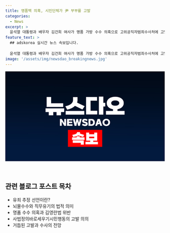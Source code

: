 ```yaml
---
title: 명품백 의혹, 시민단체가 尹 부부를 고발
categories:
  - News
excerpt: >
  윤석열 대통령과 배우자 김건희 여사가 명품 가방 수수 의혹으로 고위공직자범죄수사처에 고발됐다. 또 유철환 국민권익위원장도 직무유기 혐의로 고발됐다. 사법정의바로세우기시민행동(SA세행)은 공무원과 배우자의 뇌물은 공무원 본인 범죄에 해당하며, 뇌물 받은 대통령 부부가 이를 돌려주지 않아 뇌물수수 및 부정청탁금지법 위반 혐의로 고발했다. 이에 대한 공수처 판단 타당성이 살펴진다. 
feature_text: >
  ## adskorea 실시간 뉴스 속보입니다.

  윤석열 대통령과 배우자 김건희 여사가 명품 가방 수수 의혹으로 고위공직자범죄수사처에 고발됐다. 또 유철환 국민권익위원장도 직무유기 혐의로 고발됐다. 사법정의바로세우기시민행동(SA세행)은 공무원과 배우자의 뇌물은 공무원 본인 범죄에 해당하며, 뇌물 받은 대통령 부부가 이를 돌려주지 않아 뇌물수수 및 부정청탁금지법 위반 혐의로 고발했다. 이에 대한 공수처 판단 타당성이 살펴진다. 
image: '/assets/img/newsdao_breakingnews.jpg'
---
```


<p><img src="/assets/img/newsdao_breakingnews.jpg" alt="adskorea 속보" /></p>

<p data-ke-size="size16">&nbsp;</p>

<h2 data-ke-size="size26">관련 블로그 포스트 목차</h2>

<ul>
    <li>유죄 추정 선언이란?</li>
    <li>뇌물수수와 직무유기의 법적 의미</li>
    <li>명품 수수 의혹과 김영란법 위반</li>
    <li>사법정의바로세우기시민행동의 고발 의의</li>
    <li>거듭된 고발과 수사의 전망</li>
</ul>

<p data-ke-size="size16">&nbsp;</p>

